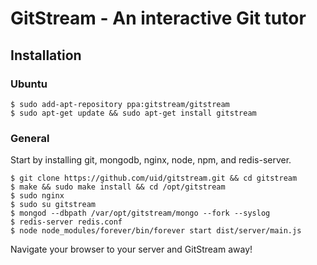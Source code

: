 # GitStream - An interactive Git tutor

## Installation

### Ubuntu

```
$ sudo add-apt-repository ppa:gitstream/gitstream
$ sudo apt-get update && sudo apt-get install gitstream
```

### General

Start by installing git, mongodb, nginx, node, npm, and redis-server.

```
$ git clone https://github.com/uid/gitstream.git && cd gitstream
$ make && sudo make install && cd /opt/gitstream
$ sudo nginx
$ sudo su gitstream
$ mongod --dbpath /var/opt/gitstream/mongo --fork --syslog
$ redis-server redis.conf
$ node node_modules/forever/bin/forever start dist/server/main.js
```

Navigate your browser to your server and GitStream away!
